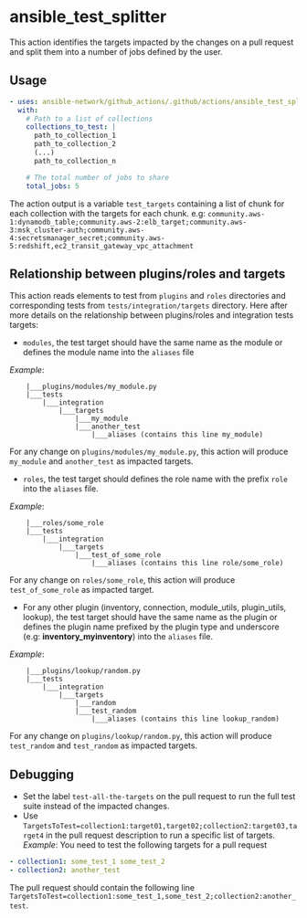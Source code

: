 # ansible_test_splitter

This action identifies the targets impacted by the changes on a pull request and split them into a number of jobs defined by the user.

## Usage

<!-- start usage -->

```yaml
- uses: ansible-network/github_actions/.github/actions/ansible_test_splitter@main
  with:
    # Path to a list of collections
    collections_to_test: |
      path_to_collection_1
      path_to_collection_2
      (...)
      path_to_collection_n

    # The total number of jobs to share
    total_jobs: 5
```

The action output is a variable `test_targets` containing a list of chunk for each collection with the targets for each chunk.
e.g: `community.aws-1:dynamodb_table;community.aws-2:elb_target;community.aws-3:msk_cluster-auth;community.aws-4:secretsmanager_secret;community.aws-5:redshift,ec2_transit_gateway_vpc_attachment`

<!-- end usage -->

## Relationship between plugins/roles and targets

This action reads elements to test from `plugins` and `roles` directories and corresponding tests from `tests/integration/targets` directory. Here after more details on the relationship between plugins/roles and integration tests targets:

- `modules`, the test target should have the same name as the module or defines the module name into the `aliases` file

_Example_:

```
    |___plugins/modules/my_module.py
    |___tests
        |___integration
            |___targets
                |___my_module
                |___another_test
                    |___aliases (contains this line my_module)
```

For any change on `plugins/modules/my_module.py`, this action will produce `my_module` and `another_test` as impacted targets.

- `roles`, the test target should defines the role name with the prefix `role` into the `aliases` file.

_Example_:

```
    |___roles/some_role
    |___tests
        |___integration
            |___targets
                |___test_of_some_role
                    |___aliases (contains this line role/some_role)
```

For any change on `roles/some_role`, this action will produce `test_of_some_role` as impacted target.

- For any other plugin (inventory, connection, module_utils, plugin_utils, lookup), the test target should have the same name as the plugin or defines the plugin name prefixed by the plugin type and underscore (e.g: **inventory_myinventory**) into the `aliases` file.

_Example_:

```
    |___plugins/lookup/random.py
    |___tests
        |___integration
            |___targets
                |___random
                |___test_random
                    |___aliases (contains this line lookup_random)
```

For any change on `plugins/lookup/random.py`, this action will produce `test_random` and `test_random` as impacted targets.

## Debugging

- Set the label `test-all-the-targets` on the pull request to run the full test suite instead of the impacted changes.
- Use `TargetsToTest=collection1:target01,target02;collection2:target03,target4` in the pull request description to run a specific list of targets.
  _Example_: You need to test the following targets for a pull request

```yaml
- collection1: some_test_1 some_test_2
- collection2: another_test
```

The pull request should contain the following line `TargetsToTest=collection1:some_test_1,some_test_2;collection2:another_test`.
